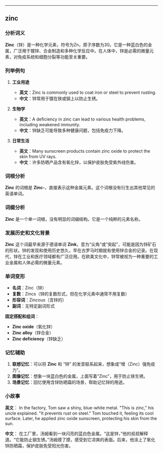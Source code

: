 
---------------
## zinc
### 分析词义

**Zinc**（锌）是一种化学元素，符号为Zn，原子序数为30。它是一种蓝白色的金属，广泛用于镀锌、合金制造和多种化学反应中。在人体中，锌是必需的微量元素，对免疫系统和细胞分裂等功能至关重要。

### 列举例句

1. **工业用途**
   - **英文**：Zinc is commonly used to coat iron or steel to prevent rusting.
   - **中文**：锌常用于镀在铁或钢上以防止生锈。

2. **生物学**
   - **英文**：A deficiency in zinc can lead to various health problems, including weakened immunity.
   - **中文**：锌缺乏可能导致多种健康问题，包括免疫力下降。

3. **日常生活**
   - **英文**：Many sunscreen products contain zinc oxide to protect the skin from UV rays.
   - **中文**：许多防晒产品含有氧化锌，以保护皮肤免受紫外线伤害。

### 词根分析

**Zinc** 的词根是 **Zinc-**，直接表示这种金属元素。这个词根没有衍生出其他常见的英语单词。

### 词缀分析

**Zinc** 是一个单一词根，没有明显的词缀结构。它是一个纯粹的元素名称。

### 发展历史和文化背景

**Zinc** 这个词最早来源于德语单词 **Zink**，意为“尖角”或“突起”，可能是因为锌矿石的形状。锌的发现和使用历史悠久，早在古罗马时期就有使用锌合金的记录。在现代，锌在工业和医疗领域都有广泛应用。在欧美文化中，锌常被视为一种重要的工业金属和人体必需的微量元素。

### 单词变形

- **名词**：Zinc（锌）
- **复数**：Zincs（锌的复数形式，但在化学元素中通常不用复数）
- **形容词**：Zincous（含锌的）
- **副词**：无特定副词形式

**固定搭配和组词**：
- **Zinc oxide**（氧化锌）
- **Zinc alloy**（锌合金）
- **Zinc deficiency**（锌缺乏）

### 记忆辅助

1. **联想记忆**：可以将 **Zinc** 和 “锌” 的发音联系起来，想象成“增（Zinc）强免疫力”。
2. **图像记忆**：想象一块蓝白色的金属，上面写着“Zinc”，用于防止铁生锈。
3. **场景记忆**：回忆使用含锌防晒霜的场景，帮助记忆锌的用途。

### 小故事

**英文**：
In the factory, Tom saw a shiny, blue-white metal. "This is zinc," his uncle explained. "It prevents rust on steel." Tom touched it, feeling its cool surface. Later, he applied zinc oxide sunscreen, protecting his skin from the sun.

**中文**：
在工厂里，汤姆看到一块闪亮的蓝白色金属。“这是锌，”他的叔叔解释道。“它能防止钢生锈。”汤姆摸了摸，感受到它凉爽的表面。后来，他涂上了氧化锌防晒霜，保护皮肤免受阳光伤害。

